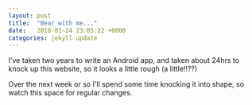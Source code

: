 ```yaml
---
layout: post
title:  "Bear with me..."
date:   2018-01-24 23:05:22 +0000
categories: jekyll update
---
```

I've taken two years to write an Android app, and taken about 24hrs to knock up this website, so it looks a little rough (a little!!??)

Over the next week or so I'll spend some time knocking it into shape, so watch this space for regular changes.


